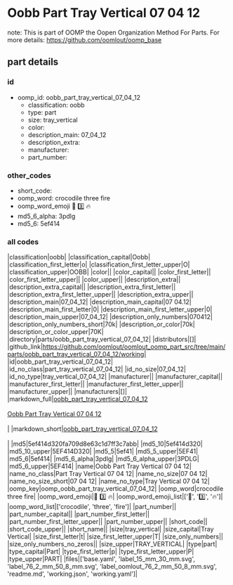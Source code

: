 # Oobb Part Tray Vertical 07 04 12  

note: This is part of OOMP the Oopen Organization Method For Parts. For more details: https://github.com/oomlout/oomp_base

##  part details





### id
* oomp_id: oobb_part_tray_vertical_07_04_12
  * classification: oobb
  * type: part
  * size: tray_vertical
  * color: 
  * description_main: 07_04_12
  * description_extra: 
  * manufacturer: 
  * part_number: 

### other_codes
* short_code: 
* oomp_word: crocodile three fire
* oomp_word_emoji :crocodile: :three: :fire:
* md5_6_alpha: 3pdlg
* md5_6: 5ef414

### all codes 
|classification|oobb|
|classification_capital|Oobb|
|classification_first_letter|o|
|classification_first_letter_upper|O|
|classification_upper|OOBB|
|color||
|color_capital||
|color_first_letter||
|color_first_letter_upper||
|color_upper||
|description_extra||
|description_extra_capital||
|description_extra_first_letter||
|description_extra_first_letter_upper||
|description_extra_upper||
|description_main|07_04_12|
|description_main_capital|07 04.12|
|description_main_first_letter|0|
|description_main_first_letter_upper|0|
|description_main_upper|07_04_12|
|description_only_numbers|070412|
|description_only_numbers_short|70k|
|description_or_color|70k|
|description_or_color_upper|70K|
|directory|parts/oobb_part_tray_vertical_07_04_12|
|distributors|[]|
|github_link|https://github.com/oomlout/oomlout_oomp_part_src/tree/main/parts/oobb_part_tray_vertical_07_04_12/working|
|id|oobb_part_tray_vertical_07_04_12|
|id_no_class|part_tray_vertical_07_04_12|
|id_no_size|07_04_12|
|id_no_type|tray_vertical_07_04_12|
|manufacturer||
|manufacturer_capital||
|manufacturer_first_letter||
|manufacturer_first_letter_upper||
|manufacturer_upper||
|manufacturers|[]|
|markdown_full|[oobb_part_tray_vertical_07_04_12](https://github.com/oomlout/oomlout_oomp_part_src/tree/main/parts/oobb_part_tray_vertical_07_04_12/working)<br>[](https://github.com/oomlout/oomlout_oomp_part_src/tree/main/parts/oobb_part_tray_vertical_07_04_12/working)<br>[Oobb Part Tray Vertical 07 04 12](https://github.com/oomlout/oomlout_oomp_part_src/tree/main/parts/oobb_part_tray_vertical_07_04_12/working)<br><br>|
|markdown_short|[oobb_part_tray_vertical_07_04_12](https://github.com/oomlout/oomlout_oomp_part_src/tree/main/parts/oobb_part_tray_vertical_07_04_12/working)<br><br>|
|md5|5ef414d320fa709d8e63c1d7ff3c7abb|
|md5_10|5ef414d320|
|md5_10_upper|5EF414D320|
|md5_5|5ef41|
|md5_5_upper|5EF41|
|md5_6|5ef414|
|md5_6_alpha|3pdlg|
|md5_6_alpha_upper|3PDLG|
|md5_6_upper|5EF414|
|name|Oobb Part Tray Vertical 07 04 12|
|name_no_class|Part Tray Vertical 07 04 12|
|name_no_size|07 04 12|
|name_no_size_short|07 04 12|
|name_no_type|Tray Vertical 07 04 12|
|oomp_key|oomp_oobb_part_tray_vertical_07_04_12|
|oomp_word|crocodile three fire|
|oomp_word_emoji|:crocodile: :three: :fire:|
|oomp_word_emoji_list|[':crocodile:', ':three:', ':fire:']|
|oomp_word_list|['crocodile', 'three', 'fire']|
|part_number||
|part_number_capital||
|part_number_first_letter||
|part_number_first_letter_upper||
|part_number_upper||
|short_code||
|short_code_upper||
|short_name||
|size|tray_vertical|
|size_capital|Tray Vertical|
|size_first_letter|t|
|size_first_letter_upper|T|
|size_only_numbers||
|size_only_numbers_no_zeros||
|size_upper|TRAY_VERTICAL|
|type|part|
|type_capital|Part|
|type_first_letter|p|
|type_first_letter_upper|P|
|type_upper|PART|
|files|['base.yaml', 'label_15_mm_30_mm.svg', 'label_76_2_mm_50_8_mm.svg', 'label_oomlout_76_2_mm_50_8_mm.svg', 'readme.md', 'working.json', 'working.yaml']|
